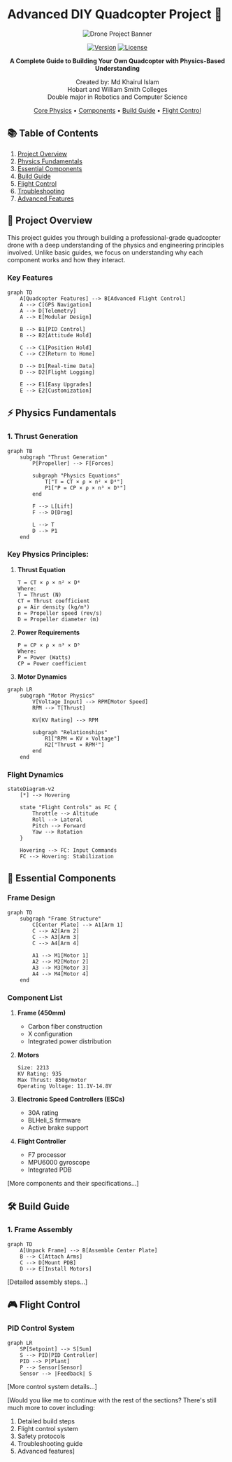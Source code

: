 # Advanced DIY Quadcopter Project 🚁

<div align="center">

![Drone Project Banner](images/drone-banner.png)

[![Version](https://img.shields.io/badge/version-1.0.0-blue.svg)](https://github.com/yourusername/DIY-Quadcopter)
[![License](https://img.shields.io/badge/license-MIT-green.svg)](LICENSE)

**A Complete Guide to Building Your Own Quadcopter with Physics-Based Understanding**

Created by: Md Khairul Islam  
Hobart and William Smith Colleges  
Double major in Robotics and Computer Science

[Core Physics](#physics-fundamentals) • 
[Components](#essential-components) • 
[Build Guide](#build-guide) • 
[Flight Control](#flight-control)

</div>

## 📚 Table of Contents
1. [Project Overview](#project-overview)
2. [Physics Fundamentals](#physics-fundamentals)
3. [Essential Components](#essential-components)
4. [Build Guide](#build-guide)
5. [Flight Control](#flight-control)
6. [Troubleshooting](#troubleshooting)
7. [Advanced Features](#advanced-features)

## 🎯 Project Overview

This project guides you through building a professional-grade quadcopter drone with a deep understanding of the physics and engineering principles involved. Unlike basic guides, we focus on understanding why each component works and how they interact.

### Key Features
```mermaid
graph TD
    A[Quadcopter Features] --> B[Advanced Flight Control]
    A --> C[GPS Navigation]
    A --> D[Telemetry]
    A --> E[Modular Design]
    
    B --> B1[PID Control]
    B --> B2[Attitude Hold]
    
    C --> C1[Position Hold]
    C --> C2[Return to Home]
    
    D --> D1[Real-time Data]
    D --> D2[Flight Logging]
    
    E --> E1[Easy Upgrades]
    E --> E2[Customization]
```

## ⚡ Physics Fundamentals

### 1. Thrust Generation
```mermaid
graph TB
    subgraph "Thrust Generation"
        P[Propeller] --> F[Forces]
        
        subgraph "Physics Equations"
            T["T = CT × ρ × n² × D⁴"]
            P1["P = CP × ρ × n³ × D⁵"]
        end
        
        F --> L[Lift]
        F --> D[Drag]
        
        L --> T
        D --> P1
    end
```

### Key Physics Principles:
1. **Thrust Equation**
   ```
   T = CT × ρ × n² × D⁴
   Where:
   T = Thrust (N)
   CT = Thrust coefficient
   ρ = Air density (kg/m³)
   n = Propeller speed (rev/s)
   D = Propeller diameter (m)
   ```

2. **Power Requirements**
   ```
   P = CP × ρ × n³ × D⁵
   Where:
   P = Power (Watts)
   CP = Power coefficient
   ```

3. **Motor Dynamics**
```mermaid
graph LR
    subgraph "Motor Physics"
        V[Voltage Input] --> RPM[Motor Speed]
        RPM --> T[Thrust]
        
        KV[KV Rating] --> RPM
        
        subgraph "Relationships"
            R1["RPM = KV × Voltage"]
            R2["Thrust ∝ RPM²"]
        end
    end
```

### Flight Dynamics
```mermaid
stateDiagram-v2
    [*] --> Hovering
    
    state "Flight Controls" as FC {
        Throttle --> Altitude
        Roll --> Lateral
        Pitch --> Forward
        Yaw --> Rotation
    }
    
    Hovering --> FC: Input Commands
    FC --> Hovering: Stabilization
```

## 🔧 Essential Components

### Frame Design
```mermaid
graph TD
    subgraph "Frame Structure"
        C[Center Plate] --> A1[Arm 1]
        C --> A2[Arm 2]
        C --> A3[Arm 3]
        C --> A4[Arm 4]
        
        A1 --> M1[Motor 1]
        A2 --> M2[Motor 2]
        A3 --> M3[Motor 3]
        A4 --> M4[Motor 4]
    end
```

### Component List
1. **Frame (450mm)**
   - Carbon fiber construction
   - X configuration
   - Integrated power distribution

2. **Motors**
   ```
   Size: 2213
   KV Rating: 935
   Max Thrust: 850g/motor
   Operating Voltage: 11.1V-14.8V
   ```

3. **Electronic Speed Controllers (ESCs)**
   - 30A rating
   - BLHeli_S firmware
   - Active brake support

4. **Flight Controller**
   - F7 processor
   - MPU6000 gyroscope
   - Integrated PDB

[More components and their specifications...]

## 🛠️ Build Guide

### 1. Frame Assembly
```mermaid
graph TD
    A[Unpack Frame] --> B[Assemble Center Plate]
    B --> C[Attach Arms]
    C --> D[Mount PDB]
    D --> E[Install Motors]
```

[Detailed assembly steps...]

## 🎮 Flight Control

### PID Control System
```mermaid
graph LR
    SP[Setpoint] --> S[Sum]
    S --> PID[PID Controller]
    PID --> P[Plant]
    P --> Sensor[Sensor]
    Sensor --> |Feedback| S
```

[More control system details...]

[Would you like me to continue with the rest of the sections? There's still much more to cover including:
1. Detailed build steps
2. Flight control system
3. Safety protocols
4. Troubleshooting guide
5. Advanced features]
